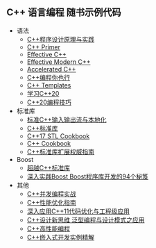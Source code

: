 ## C++ 语言编程 随书示例代码

+ 语法
    - [C++程序设计原理与实践](Programming.Principles.And.Practice.Using.Cpp)
    - [C++ Primer](Cpp.Primer)
    - [Effective C++](Effective.Cpp)
    - [Effective Modern C++](Effective.Modern.Cpp)
    - [Accelerated C++](Accelerated.Cpp)
    - [C++编程你也行](You.Can.Program.In.Cpp)
    - [C++ Templates](Cpp.Templates)
    - [学习C++20](Cpp.20.For.Programmers)
    - [C++20编程技巧](Cpp.20.Recipes)
+ 标准库
    - [标准C++输入输出流与本地化](Standard.Cpp.IOStreams.And.Locales)
    - [C++标准库](The.Cpp.Standard.Library)
    - [C++17 STL Cookbook](Cpp.17.STL.Cookbook)
    - [C++ Cookbook](Cpp.Cookbook)
    - [C++标准库扩展权威指南](The.Cpp.Standard.Library.Extentions)
+ Boost
    - [超越C++标准库](Beyond.The.Cpp.Standard.Library)
    - [深入实践Boost Boost程序库开发的94个秘笈](Boost.Cpp.Application.Development.Cookbook)
+ 其他
    - [C++并发编程实战](Cpp.Concurrency.In.Action)
    - [C++性能优化指南](Optimized.Cpp)
    - [深入应用C++11代码优化与工程级应用](In.Depth.Cpp.11)
    - [C++设计新思维 泛型编程与设计模式之应用](Modern.Cpp.Design)
    - [C++高性能编程](The.Art.Of.Writing.Efficient.Programs)
    - [C++嵌入式开发实例精解](Embedded.Programming.With.Modern.Cpp.Cookbook)

